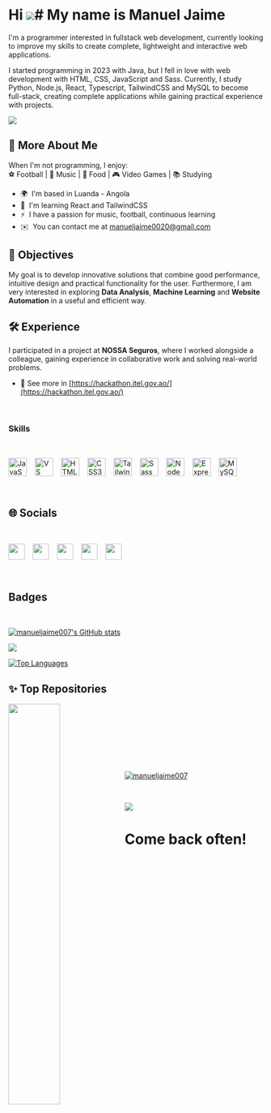 Hi ![](https://user-images.githubusercontent.com/18350557/176309783-0785949b-9127-417c-8b55-ab5a4333674e.gif)# My name is Manuel Jaime
===========================================================================================

I'm a programmer interested in fullstack web development, currently looking to improve my skills to create complete, lightweight and interactive web applications.
<br>

I started programming in 2023 with Java, but I fell in love with web development with HTML, CSS, JavaScript and Sass. Currently, I study Python, Node.js, React, Typescript, TailwindCSS and MySQL to become full-stack, creating complete applications while gaining practical experience with projects.

<a href="https://www.github.com/manueljaime007" target="_blank" rel="noreferrer"><img
src="https://img.shields.io/github/followers/manueljaime007?logo=github&style=for-the-badge&color=ffffff&labelColor=0f172a" /></a>
<br/>

## 🌟 More About Me  
When I'm not programming, I enjoy:  
⚽ Football | 🎵 Music | 🍲 Food | 🎮 Video Games | 📚 Studying

* 🌍  I'm based in Luanda - Angola 
* 🧠  I'm learning React and TailwindCSS
* ⚡  I have a passion for music, football, continuous learning
* ✉️  You can contact me at [manueljaime0020@gmail.com](mailto:manueljaime0020@gmail.com)


## 🎯 Objectives  
My goal is to develop innovative solutions that combine good performance, intuitive design and practical functionality for the user. Furthermore, I am very interested in exploring **Data Analysis**, **Machine Learning** and **Website Automation** in a useful and efficient way.

## 🛠️ Experience  
I participated in a project at **NOSSA Seguros**, where I worked alongside a colleague, gaining experience in collaborative work and solving real-world problems.
* 🔗 See more in [https://hackathon.itel.gov.ao/](https://hackathon.itel.gov.ao/)


<br/>

### Skills
<br/>

<p align="left" style="display: flex; gap: 1rem">
<a href="https://developer.mozilla.org/en-US/docs/Web/JavaScript" target="_blank" rel="noreferrer"><img src="https://raw.githubusercontent.com/danielcranney/readme-generator/main/public/icons/skills/javascript-colored.svg" width="36" height="36" alt="JavaScript" /></a><a href="https://code.visualstudio.com/" target="_blank" rel="noreferrer"><img src="https://raw.githubusercontent.com/danielcranney/readme-generator/main/public/icons/skills/visualstudiocode.svg" width="36" height="36" alt="VS Code" /></a><a href="https://developer.mozilla.org/en-US/docs/Glossary/HTML5" target="_blank" rel="noreferrer"><img src="https://raw.githubusercontent.com/danielcranney/readme-generator/main/public/icons/skills/html5-colored.svg" width="36" height="36" alt="HTML5" /></a><a href="https://www.w3.org/TR/CSS/#css" target="_blank" rel="noreferrer"><img src="https://raw.githubusercontent.com/danielcranney/readme-generator/main/public/icons/skills/css3-colored.svg" width="36" height="36" alt="CSS3" /></a><a href="https://tailwindcss.com/" target="_blank" rel="noreferrer"><img src="https://raw.githubusercontent.com/danielcranney/readme-generator/main/public/icons/skills/tailwindcss-colored.svg" width="36" height="36" alt="TailwindCSS" /></a><a href="https://sass-lang.com/" target="_blank" rel="noreferrer"><img src="https://raw.githubusercontent.com/danielcranney/readme-generator/main/public/icons/skills/sass-colored.svg" width="36" height="36" alt="Sass" /></a><a href="https://nodejs.org/en/" target="_blank" rel="noreferrer"><img src="https://raw.githubusercontent.com/danielcranney/readme-generator/main/public/icons/skills/nodejs-colored.svg" width="36" height="36" alt="NodeJS" /></a><a href="https://expressjs.com/" target="_blank" rel="noreferrer"><img src="https://raw.githubusercontent.com/danielcranney/readme-generator/main/public/icons/skills/express-colored.svg" width="36" height="36" alt="Express" /></a><a href="https://www.mysql.com/" target="_blank" rel="noreferrer"><img src="https://raw.githubusercontent.com/danielcranney/readme-generator/main/public/icons/skills/mysql-colored.svg" width="36" height="36" alt="MySQL" /></a>
</p>

<br/>

## 🌐 Socials
<br/>

<p align="left" style="display: flex; gap: 1rem"> <a href="https://discord.com/users/manueljaime_007" target="_blank" rel="noreferrer"> <picture> <source media="(prefers-color-scheme: dark)" srcset="https://raw.githubusercontent.com/danielcranney/readme-generator/main/public/icons/socials/discord-dark.svg" /> <source media="(prefers-color-scheme: light)" srcset="https://raw.githubusercontent.com/danielcranney/readme-generator/main/public/icons/socials/discord.svg" /> <img src="https://raw.githubusercontent.com/danielcranney/readme-generator/main/public/icons/socials/discord.svg" width="32" height="32" /> </picture> </a> <a href="https://www.dribbble.com/manueljaime" target="_blank" rel="noreferrer"> <picture> <source media="(prefers-color-scheme: dark)" srcset="https://raw.githubusercontent.com/danielcranney/readme-generator/main/public/icons/socials/dribbble-dark.svg" /> <source media="(prefers-color-scheme: light)" srcset="https://raw.githubusercontent.com/danielcranney/readme-generator/main/public/icons/socials/dribbble.svg" /> <img src="https://raw.githubusercontent.com/danielcranney/readme-generator/main/public/icons/socials/dribbble.svg" width="32" height="32" /> </picture> </a> <a href="https://www.facebook.com/profile.php?id=61569838442978" target="_blank" rel="noreferrer"> <picture> <source media="(prefers-color-scheme: dark)" srcset="https://raw.githubusercontent.com/danielcranney/readme-generator/main/public/icons/socials/facebook-dark.svg" /> <source media="(prefers-color-scheme: light)" srcset="https://raw.githubusercontent.com/danielcranney/readme-generator/main/public/icons/socials/facebook.svg" /> <img src="https://raw.githubusercontent.com/danielcranney/readme-generator/main/public/icons/socials/facebook.svg" width="32" height="32" /> </picture> </a> <a href="https://www.github.com/manueljaime007" target="_blank" rel="noreferrer"> <picture> <source media="(prefers-color-scheme: dark)" srcset="https://raw.githubusercontent.com/danielcranney/readme-generator/main/public/icons/socials/github-dark.svg" /> <source media="(prefers-color-scheme: light)" srcset="https://raw.githubusercontent.com/danielcranney/readme-generator/main/public/icons/socials/github.svg" /> <img src="https://raw.githubusercontent.com/danielcranney/readme-generator/main/public/icons/socials/github.svg" width="32" height="32" /> </picture> </a> <a href="http://www.instagram.com/manuel_jaime007/?igsh=YzljYTk1ODg3Zg%3D%3D#" target="_blank" rel="noreferrer"> <picture> <source media="(prefers-color-scheme: dark)" srcset="https://raw.githubusercontent.com/danielcranney/readme-generator/main/public/icons/socials/instagram-dark.svg" /> <source media="(prefers-color-scheme: light)" srcset="https://raw.githubusercontent.com/danielcranney/readme-generator/main/public/icons/socials/instagram.svg" /> <img src="https://raw.githubusercontent.com/danielcranney/readme-generator/main/public/icons/socials/instagram.svg" width="32" height="32" /> </picture> </a></p>

<br/>

## Badges

<br/>


<a href="http://www.github.com/manueljaime007"><img src="https://github-readme-stats.vercel.app/api?username=manueljaime007&show_icons=true&hide=&count_private=true&title_color=ef4444&text_color=ffffff&icon_color=ffffff&bg_color=0f172a&hide_border=true&show_icons=true" alt="manueljaime007's GitHub stats" /></a>

<a href="http://www.github.com/manueljaime007"><img src="https://github-readme-streak-stats.herokuapp.com/?user=manueljaime007&stroke=ffffff&background=0f172a&ring=ef4444&fire=ef4444&currStreakNum=ffffff&currStreakLabel=ef4444&sideNums=ffffff&sideLabels=ffffff&dates=ffffff&hide_border=true" /></a>

<a href="https://github.com/manueljaime007" align="left"><img src="https://github-readme-stats.vercel.app/api/top-langs/?username=manueljaime007&langs_count=10&title_color=ef4444&text_color=ffffff&icon_color=ffffff&bg_color=0f172a&hide_border=true&locale=en&custom_title=Top%20%Languages" alt="Top Languages" /></a>



## ✨ Top Repositories

<div width="100%" align="center"><a href="https://github.com/manueljaime007/Christmas" align="left"><img align="left" width="45%" src="https://github-readme-stats.vercel.app/api/pin/?username=manueljaime007&repo=Christmas&title_color=ef4444&text_color=ffffff&icon_color=ffffff&bg_color=0f172a&hide_border=true&locale=en" /></a></div><br /><br /><br /><br /><br /><br /><br />


<p align="left"> <a href="https://github.com/ryo-ma/github-profile-trophy"><img src="https://github-profile-trophy.vercel.app/?username=manueljaime007" alt="manueljaime007" /></a> </p>

<br />

![](https://user-images.githubusercontent.com/18350557/176309783-0785949b-9127-417c-8b55-ab5a4333674e.gif)

# Come back often!


